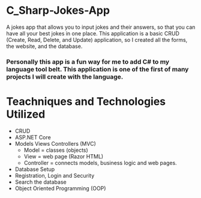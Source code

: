 # C_Sharp-Jokes-App
A jokes app that allows you to input jokes and their answers, so that you can have all your best jokes in one place. This application is a basic CRUD (Create, Read, Delete, and Update) application, so I created all the forms, the website, and the database.

### Personally this app is a fun way for me to add C# to my language tool belt. This application is one of the first of many projects I will create with the language.

# Teachniques and Technologies Utilized
- CRUD
- ASP.NET Core
- Models Views Controllers (MVC)
  - Model = classes (objects)
  - View = web page (Razor HTML)
  - Controller = connects models, business logic and web pages.
- Database Setup
- Registration, Login and Security
- Search the database
- Object Oriented Programming (OOP)

